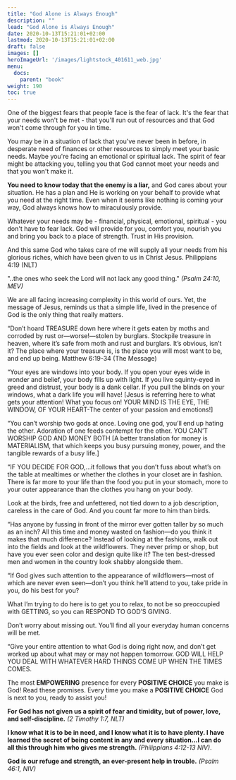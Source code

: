 ```yaml
---
title: "God Alone is Always Enough"
description: ""
lead: "God Alone is Always Enough"
date: 2020-10-13T15:21:01+02:00
lastmod: 2020-10-13T15:21:01+02:00
draft: false
images: []
heroImageUrl: '/images/lightstock_401611_web.jpg'
menu:
  docs:
    parent: "book"
weight: 190
toc: true
---
```


One of the biggest fears that people face is the fear of lack. It's the fear that your needs won't be met - that you'll run out of resources and that God won't come through for you in time.

You may be in a situation of lack that you've never been in before, in desperate need of finances or other resources to simply meet your basic needs. Maybe you're facing an emotional or spiritual lack. The spirit of fear might be attacking you, telling you that God cannot meet your needs and that you won't make it.

**You need to know today that the enemy is a liar,** and God cares about your situation. He has a plan and He is working on your behalf to provide what you need at the right time. Even when it seems like nothing is coming your way, God always knows how to miraculously provide.

Whatever your needs may be - financial, physical, emotional, spiritual - you don't have to fear lack. God will provide for you, comfort you, nourish you and bring you back to a place of strength. Trust in His provision.

And this same God who takes care of me will supply all your needs from his glorious riches, which have been given to us in Christ Jesus. Philippians 4:19 (NLT)

"..the ones who seek the Lord will not lack any good thing." *(Psalm 24:10, MEV)*

We are all facing increasing complexity in this world of ours. Yet, the message of Jesus, reminds us that a simple life, lived in the presence of God is the only thing that really matters.

“Don’t hoard TREASURE down here where it gets eaten by moths and corroded by rust or—worse!—stolen by burglars. Stockpile treasure in heaven, where it’s safe from moth and rust and burglars. It’s obvious, isn’t it? The place where your treasure is, is the place you will most want to be, and end up being. Matthew 6:19-34 (The Message)

“Your eyes are windows into your body. If you open your eyes wide in wonder and belief, your body fills up with light. If you live squinty-eyed in greed and distrust, your body is a dank cellar. If you pull the blinds on your windows, what a dark life you will have! [Jesus is referring here to what gets your attention! What you focus on! YOUR MIND IS THE EYE, THE WINDOW, OF YOUR HEART-The center of your passion and emotions!]

“You can’t worship two gods at once. Loving one god, you’ll end up hating the other. Adoration of one feeds contempt for the other. YOU CAN’T WORSHIP GOD AND MONEY BOTH [A better translation for money is MATERIALISM, that which keeps you busy pursuing money, power, and the tangible rewards of a busy life.]

“IF YOU DECIDE FOR GOD,…it follows that you don’t fuss about what’s on the table at mealtimes or whether the clothes in your closet are in fashion. There is far more to your life than the food you put in your stomach, more to your outer appearance than the clothes you hang on your body.

Look at the birds, free and unfettered, not tied down to a job description, careless in the care of God. And you count far more to him than birds.

“Has anyone by fussing in front of the mirror ever gotten taller by so much as an inch? All this time and money wasted on fashion—do you think it makes that much difference? Instead of looking at the fashions, walk out into the fields and look at the wildflowers. They never primp or shop, but have you ever seen color and design quite like it? The ten best-dressed men and women in the country look shabby alongside them.

“If God gives such attention to the appearance of wildflowers—most of which are never even seen—don’t you think he’ll attend to you, take pride in you, do his best for you?

What I’m trying to do here is to get you to relax, to not be so preoccupied with GETTING, so you can RESPOND TO GOD’S GIVING.

Don’t worry about missing out. You’ll find all your everyday human concerns will be met.

“Give your entire attention to what God is doing right now, and don’t get worked up about what may or may not happen tomorrow. GOD WILL HELP YOU DEAL WITH WHATEVER HARD THINGS COME UP WHEN THE TIMES COMES.

The most **EMPOWERING** presence for every **POSITIVE CHOICE** you make is God! Read these promises. Every time you make a **POSITIVE CHOICE** God is next to you, ready to assist you!

**For God has not given us a spirit of fear and timidity, but of power, love, and self-discipline.** *(2 Timothy 1:7, NLT)*

**I know what it is to be in need, and I know what it is to have plenty. I have learned the secret of being content in any and every situation…I can do all this through him who gives me strength.** *(Philippians 4:12-13 NIV)*.

**God is our refuge and strength, an ever-present help in trouble.** *(Psalm 46:1, NIV)*
